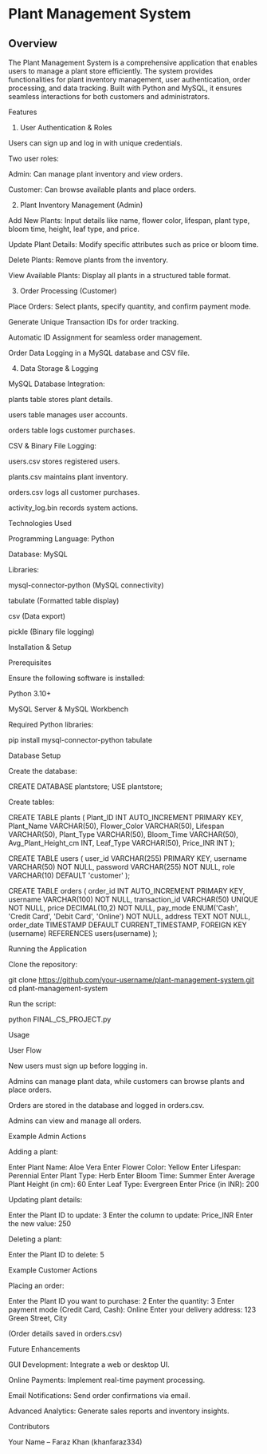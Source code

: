 # Plant Management System

## Overview

The Plant Management System is a comprehensive application that enables users to manage a plant store efficiently. The system provides functionalities for plant inventory management, user authentication, order processing, and data tracking. Built with Python and MySQL, it ensures seamless interactions for both customers and administrators.

Features

1. User Authentication & Roles

Users can sign up and log in with unique credentials.

Two user roles:

Admin: Can manage plant inventory and view orders.

Customer: Can browse available plants and place orders.

2. Plant Inventory Management (Admin)

Add New Plants: Input details like name, flower color, lifespan, plant type, bloom time, height, leaf type, and price.

Update Plant Details: Modify specific attributes such as price or bloom time.

Delete Plants: Remove plants from the inventory.

View Available Plants: Display all plants in a structured table format.

3. Order Processing (Customer)

Place Orders: Select plants, specify quantity, and confirm payment mode.

Generate Unique Transaction IDs for order tracking.

Automatic ID Assignment for seamless order management.

Order Data Logging in a MySQL database and CSV file.

4. Data Storage & Logging

MySQL Database Integration:

plants table stores plant details.

users table manages user accounts.

orders table logs customer purchases.

CSV & Binary File Logging:

users.csv stores registered users.

plants.csv maintains plant inventory.

orders.csv logs all customer purchases.

activity_log.bin records system actions.

Technologies Used

Programming Language: Python

Database: MySQL

Libraries:

mysql-connector-python (MySQL connectivity)

tabulate (Formatted table display)

csv (Data export)

pickle (Binary file logging)

Installation & Setup

Prerequisites

Ensure the following software is installed:

Python 3.10+

MySQL Server & MySQL Workbench

Required Python libraries:

pip install mysql-connector-python tabulate

Database Setup

Create the database:

CREATE DATABASE plantstore;
USE plantstore;

Create tables:

CREATE TABLE plants (
  Plant_ID INT AUTO_INCREMENT PRIMARY KEY,
  Plant_Name VARCHAR(50),
  Flower_Color VARCHAR(50),
  Lifespan VARCHAR(50),
  Plant_Type VARCHAR(50),
  Bloom_Time VARCHAR(50),
  Avg_Plant_Height_cm INT,
  Leaf_Type VARCHAR(50),
  Price_INR INT
);

CREATE TABLE users (
  user_id VARCHAR(255) PRIMARY KEY,
  username VARCHAR(50) NOT NULL,
  password VARCHAR(255) NOT NULL,
  role VARCHAR(10) DEFAULT 'customer'
);

CREATE TABLE orders (
  order_id INT AUTO_INCREMENT PRIMARY KEY,
  username VARCHAR(100) NOT NULL,
  transaction_id VARCHAR(50) UNIQUE NOT NULL,
  price DECIMAL(10,2) NOT NULL,
  pay_mode ENUM('Cash', 'Credit Card', 'Debit Card', 'Online') NOT NULL,
  address TEXT NOT NULL,
  order_date TIMESTAMP DEFAULT CURRENT_TIMESTAMP,
  FOREIGN KEY (username) REFERENCES users(username)
);

Running the Application

Clone the repository:

git clone https://github.com/your-username/plant-management-system.git
cd plant-management-system

Run the script:

python FINAL_CS_PROJECT.py

Usage

User Flow

New users must sign up before logging in.

Admins can manage plant data, while customers can browse plants and place orders.

Orders are stored in the database and logged in orders.csv.

Admins can view and manage all orders.

Example Admin Actions

Adding a plant:

Enter Plant Name: Aloe Vera
Enter Flower Color: Yellow
Enter Lifespan: Perennial
Enter Plant Type: Herb
Enter Bloom Time: Summer
Enter Average Plant Height (in cm): 60
Enter Leaf Type: Evergreen
Enter Price (in INR): 200

Updating plant details:

Enter the Plant ID to update: 3
Enter the column to update: Price_INR
Enter the new value: 250

Deleting a plant:

Enter the Plant ID to delete: 5

Example Customer Actions

Placing an order:

Enter the Plant ID you want to purchase: 2
Enter the quantity: 3
Enter payment mode (Credit Card, Cash): Online
Enter your delivery address: 123 Green Street, City

(Order details saved in orders.csv)

Future Enhancements

GUI Development: Integrate a web or desktop UI.

Online Payments: Implement real-time payment processing.

Email Notifications: Send order confirmations via email.

Advanced Analytics: Generate sales reports and inventory insights.

Contributors

Your Name – Faraz Khan (khanfaraz334)

